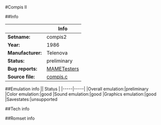 #Compis II

##Info

||Info|
|-----|-----|
|**Setname:**|compis2
|**Year:**|1986
|**Manufacturer:**|Telenova
|**Status:**|preliminary
|**Bug reports:**|[MAMETesters](http://mametesters.org/view_all_set.php?type=1&temporary=y&search=compis.c)
|**Source file:**|[compis.c](https://github.com/mamedev/mame/blob/master/src/mess/drivers/compis.c)

##Emulation info
|| Status |
|-----|-----|
|Overall emulation:|preliminary
|Color emulation:|good
|Sound emulation:|good
|Graphics emulation:|good
|Savestates:|unsupported

##Tech info

##Romset info

<!--- START OF EDITED COMMENT DO NOT TOUCH TEXT ABOVE-->
